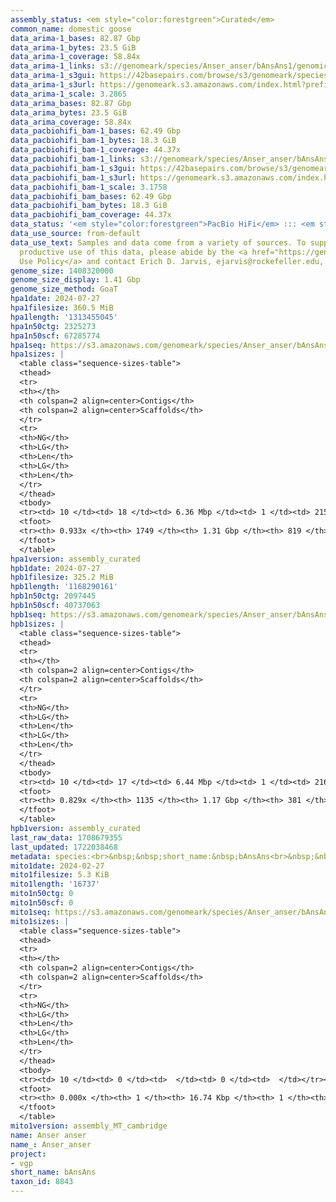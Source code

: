 ```yaml
---
assembly_status: <em style="color:forestgreen">Curated</em>
common_name: domestic goose
data_arima-1_bases: 82.87 Gbp
data_arima-1_bytes: 23.5 GiB
data_arima-1_coverage: 58.84x
data_arima-1_links: s3://genomeark/species/Anser_anser/bAnsAns1/genomic_data/arima/<br>
data_arima-1_s3gui: https://42basepairs.com/browse/s3/genomeark/species/Anser_anser/bAnsAns1/genomic_data/arima/
data_arima-1_s3url: https://genomeark.s3.amazonaws.com/index.html?prefix=species/Anser_anser/bAnsAns1/genomic_data/arima/
data_arima-1_scale: 3.2865
data_arima_bases: 82.87 Gbp
data_arima_bytes: 23.5 GiB
data_arima_coverage: 58.84x
data_pacbiohifi_bam-1_bases: 62.49 Gbp
data_pacbiohifi_bam-1_bytes: 18.3 GiB
data_pacbiohifi_bam-1_coverage: 44.37x
data_pacbiohifi_bam-1_links: s3://genomeark/species/Anser_anser/bAnsAns1/genomic_data/pacbio_hifi/<br>
data_pacbiohifi_bam-1_s3gui: https://42basepairs.com/browse/s3/genomeark/species/Anser_anser/bAnsAns1/genomic_data/pacbio_hifi/
data_pacbiohifi_bam-1_s3url: https://genomeark.s3.amazonaws.com/index.html?prefix=species/Anser_anser/bAnsAns1/genomic_data/pacbio_hifi/
data_pacbiohifi_bam-1_scale: 3.1758
data_pacbiohifi_bam_bases: 62.49 Gbp
data_pacbiohifi_bam_bytes: 18.3 GiB
data_pacbiohifi_bam_coverage: 44.37x
data_status: '<em style="color:forestgreen">PacBio HiFi</em> ::: <em style="color:forestgreen">Arima</em>'
data_use_source: from-default
data_use_text: Samples and data come from a variety of sources. To support fair and
  productive use of this data, please abide by the <a href="https://genome10k.soe.ucsc.edu/data-use-policies/">Data
  Use Policy</a> and contact Erich D. Jarvis, ejarvis@rockefeller.edu, with any questions.
genome_size: 1408320000
genome_size_display: 1.41 Gbp
genome_size_method: GoaT
hpa1date: 2024-07-27
hpa1filesize: 360.5 MiB
hpa1length: '1313455045'
hpa1n50ctg: 2325273
hpa1n50scf: 67285774
hpa1seq: https://s3.amazonaws.com/genomeark/species/Anser_anser/bAnsAns1/assembly_curated/bAnsAns1.hap1.cur.20240727.fasta.gz
hpa1sizes: |
  <table class="sequence-sizes-table">
  <thead>
  <tr>
  <th></th>
  <th colspan=2 align=center>Contigs</th>
  <th colspan=2 align=center>Scaffolds</th>
  </tr>
  <tr>
  <th>NG</th>
  <th>LG</th>
  <th>Len</th>
  <th>LG</th>
  <th>Len</th>
  </tr>
  </thead>
  <tbody>
  <tr><td> 10 </td><td> 18 </td><td> 6.36 Mbp </td><td> 1 </td><td> 215.88 Mbp </td></tr><tr><td> 20 </td><td> 43 </td><td> 4.89 Mbp </td><td> 2 </td><td> 163.30 Mbp </td></tr><tr><td> 30 </td><td> 75 </td><td> 3.87 Mbp </td><td> 3 </td><td> 124.39 Mbp </td></tr><tr><td> 40 </td><td> 115 </td><td> 3.10 Mbp </td><td> 4 </td><td> 88.46 Mbp </td></tr><tr style="background-color:#cccccc;"><td> 50 </td><td> 166 </td><td style="background-color:#88ff88;"> 2.33 Mbp </td><td> 6 </td><td style="background-color:#88ff88;"> 67.29 Mbp </td></tr><tr><td> 60 </td><td> 235 </td><td> 1.79 Mbp </td><td> 9 </td><td> 32.74 Mbp </td></tr><tr><td> 70 </td><td> 334 </td><td> 1.15 Mbp </td><td> 15 </td><td> 21.60 Mbp </td></tr><tr><td> 80 </td><td> 491 </td><td> 0.67 Mbp </td><td> 23 </td><td> 13.16 Mbp </td></tr><tr><td> 90 </td><td> 899 </td><td> 155.00 Kbp </td><td> 115 </td><td> 284.01 Kbp </td></tr><tr><td> 100 </td><td> 0 </td><td>  </td><td> 0 </td><td>  </td></tr></tbody>
  <tfoot>
  <tr><th> 0.933x </th><th> 1749 </th><th> 1.31 Gbp </th><th> 819 </th><th> 1.31 Gbp </th></tr>
  </tfoot>
  </table>
hpa1version: assembly_curated
hpb1date: 2024-07-27
hpb1filesize: 325.2 MiB
hpb1length: '1168290161'
hpb1n50ctg: 2097445
hpb1n50scf: 40737063
hpb1seq: https://s3.amazonaws.com/genomeark/species/Anser_anser/bAnsAns1/assembly_curated/bAnsAns1.hap2.cur.20240727.fasta.gz
hpb1sizes: |
  <table class="sequence-sizes-table">
  <thead>
  <tr>
  <th></th>
  <th colspan=2 align=center>Contigs</th>
  <th colspan=2 align=center>Scaffolds</th>
  </tr>
  <tr>
  <th>NG</th>
  <th>LG</th>
  <th>Len</th>
  <th>LG</th>
  <th>Len</th>
  </tr>
  </thead>
  <tbody>
  <tr><td> 10 </td><td> 17 </td><td> 6.44 Mbp </td><td> 1 </td><td> 216.68 Mbp </td></tr><tr><td> 20 </td><td> 45 </td><td> 4.54 Mbp </td><td> 2 </td><td> 163.51 Mbp </td></tr><tr><td> 30 </td><td> 80 </td><td> 3.59 Mbp </td><td> 3 </td><td> 123.55 Mbp </td></tr><tr><td> 40 </td><td> 123 </td><td> 2.83 Mbp </td><td> 4 </td><td> 79.41 Mbp </td></tr><tr style="background-color:#cccccc;"><td> 50 </td><td> 182 </td><td style="background-color:#88ff88;"> 2.10 Mbp </td><td> 7 </td><td style="background-color:#88ff88;"> 40.74 Mbp </td></tr><tr><td> 60 </td><td> 262 </td><td> 1.49 Mbp </td><td> 11 </td><td> 25.14 Mbp </td></tr><tr><td> 70 </td><td> 384 </td><td> 0.86 Mbp </td><td> 18 </td><td> 15.75 Mbp </td></tr><tr><td> 80 </td><td> 676 </td><td> 233.68 Kbp </td><td> 60 </td><td> 0.61 Mbp </td></tr><tr><td> 90 </td><td> 0 </td><td>  </td><td> 0 </td><td>  </td></tr><tr><td> 100 </td><td> 0 </td><td>  </td><td> 0 </td><td>  </td></tr></tbody>
  <tfoot>
  <tr><th> 0.829x </th><th> 1135 </th><th> 1.17 Gbp </th><th> 381 </th><th> 1.17 Gbp </th></tr>
  </tfoot>
  </table>
hpb1version: assembly_curated
last_raw_data: 1708679355
last_updated: 1722038468
metadata: species:<br>&nbsp;&nbsp;short_name:&nbsp;bAnsAns<br>&nbsp;&nbsp;name:&nbsp;Anser&nbsp;anser<br>&nbsp;&nbsp;taxon_id:&nbsp;8843<br>&nbsp;&nbsp;common_name:&nbsp;domestic&nbsp;goose<br>&nbsp;&nbsp;order:<br>&nbsp;&nbsp;&nbsp;&nbsp;name:&nbsp;Anseriformes<br>&nbsp;&nbsp;family:<br>&nbsp;&nbsp;&nbsp;&nbsp;name:&nbsp;Anatidae<br>&nbsp;&nbsp;individuals:<br>&nbsp;&nbsp;&nbsp;&nbsp;-&nbsp;short_name:&nbsp;bAnsAns1<br>&nbsp;&nbsp;&nbsp;&nbsp;&nbsp;&nbsp;biosample_id:&nbsp;SAMEA113398854<br>&nbsp;&nbsp;&nbsp;&nbsp;&nbsp;&nbsp;sex:&nbsp;female<br>&nbsp;&nbsp;genome_size:&nbsp;1408320000<br>&nbsp;&nbsp;genome_size_method:&nbsp;GoaT<br>&nbsp;&nbsp;project:&nbsp;[&nbsp;vgp&nbsp;]<br>
mito1date: 2024-02-27
mito1filesize: 5.3 KiB
mito1length: '16737'
mito1n50ctg: 0
mito1n50scf: 0
mito1seq: https://s3.amazonaws.com/genomeark/species/Anser_anser/bAnsAns1/assembly_MT_cambridge/bAnsAns1.MT.20240227.fasta.gz
mito1sizes: |
  <table class="sequence-sizes-table">
  <thead>
  <tr>
  <th></th>
  <th colspan=2 align=center>Contigs</th>
  <th colspan=2 align=center>Scaffolds</th>
  </tr>
  <tr>
  <th>NG</th>
  <th>LG</th>
  <th>Len</th>
  <th>LG</th>
  <th>Len</th>
  </tr>
  </thead>
  <tbody>
  <tr><td> 10 </td><td> 0 </td><td>  </td><td> 0 </td><td>  </td></tr><tr><td> 20 </td><td> 0 </td><td>  </td><td> 0 </td><td>  </td></tr><tr><td> 30 </td><td> 0 </td><td>  </td><td> 0 </td><td>  </td></tr><tr><td> 40 </td><td> 0 </td><td>  </td><td> 0 </td><td>  </td></tr><tr style="background-color:#cccccc;"><td> 50 </td><td> 0 </td><td style="background-color:#ff8888;">  </td><td> 0 </td><td style="background-color:#ff8888;">  </td></tr><tr><td> 60 </td><td> 0 </td><td>  </td><td> 0 </td><td>  </td></tr><tr><td> 70 </td><td> 0 </td><td>  </td><td> 0 </td><td>  </td></tr><tr><td> 80 </td><td> 0 </td><td>  </td><td> 0 </td><td>  </td></tr><tr><td> 90 </td><td> 0 </td><td>  </td><td> 0 </td><td>  </td></tr><tr><td> 100 </td><td> 0 </td><td>  </td><td> 0 </td><td>  </td></tr></tbody>
  <tfoot>
  <tr><th> 0.000x </th><th> 1 </th><th> 16.74 Kbp </th><th> 1 </th><th> 16.74 Kbp </th></tr>
  </tfoot>
  </table>
mito1version: assembly_MT_cambridge
name: Anser anser
name_: Anser_anser
project:
- vgp
short_name: bAnsAns
taxon_id: 8843
---
```

